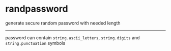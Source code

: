 # randpassword
generate secure random password with needed length

---

password can contain `string.ascii_letters`, `string.digits` and `string.punctuation` symbols
